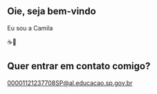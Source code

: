 ## Oie, seja bem-vindo 
Eu sou a Camila

☕🥐
## Quer entrar em contato comigo?
00001121237708SP@al.educacao.sp.gov.br

<!--
**CamilaBrito27/CamilaBrito27** is a ✨ _special_ ✨ repository because its `README.md` (this file) appears on your GitHub profile.

Here are some ideas to get you started:

- 🔭 I’m currently working on ...
- 🌱 I’m currently learning ...
- 👯 I’m looking to collaborate on ...
- 🤔 I’m looking for help with ...
- 💬 Ask me about ...
- 📫 How to reach me: ...
- 😄 Pronouns: ...
- ⚡ Fun fact: ...
-->
